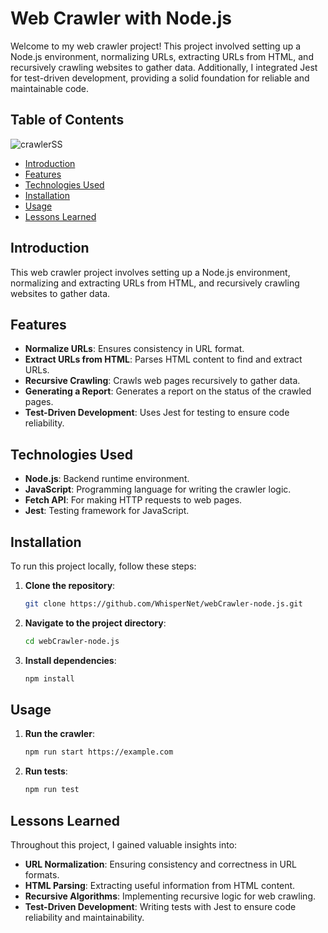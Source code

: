 
# Web Crawler with Node.js
Welcome to my web crawler project! This project involved setting up a Node.js environment, normalizing URLs, extracting URLs from HTML, and recursively crawling websites to gather data. Additionally, I integrated Jest for test-driven development, providing a solid foundation for reliable and maintainable code.

## Table of Contents
![crawlerSS](https://github.com/WhisperNet/webCrawler-node.js/assets/83389896/c1d863a9-d4b5-4f60-99a0-01061793f876)

- [Introduction](#introduction)
- [Features](#features)
- [Technologies Used](#technologies-used)
- [Installation](#installation)
- [Usage](#usage)
- [Lessons Learned](#lessons-learned)


## Introduction

This web crawler project involves setting up a Node.js environment, normalizing and extracting URLs from HTML, and recursively crawling websites to gather data. 

## Features

- **Normalize URLs**: Ensures consistency in URL format.
- **Extract URLs from HTML**: Parses HTML content to find and extract URLs.
- **Recursive Crawling**: Crawls web pages recursively to gather data.
- **Generating a Report**: Generates a report on the status of the crawled pages.
- **Test-Driven Development**: Uses Jest for testing to ensure code reliability.

## Technologies Used

- **Node.js**: Backend runtime environment.
- **JavaScript**: Programming language for writing the crawler logic.
- **Fetch API**: For making HTTP requests to web pages.
- **Jest**: Testing framework for JavaScript.

## Installation

To run this project locally, follow these steps:

1. **Clone the repository**:
    ```sh
    git clone https://github.com/WhisperNet/webCrawler-node.js.git
    ```

2. **Navigate to the project directory**:
    ```sh
    cd webCrawler-node.js
    ```

3. **Install dependencies**:
    ```sh
    npm install
    ```

## Usage

1. **Run the crawler**:
    ```sh
    npm run start https://example.com
    ```

2. **Run tests**:
    ```sh
    npm run test
    ```

## Lessons Learned

Throughout this project, I gained valuable insights into:

- **URL Normalization**: Ensuring consistency and correctness in URL formats.
- **HTML Parsing**: Extracting useful information from HTML content.
- **Recursive Algorithms**: Implementing recursive logic for web crawling.
- **Test-Driven Development**: Writing tests with Jest to ensure code reliability and maintainability.
